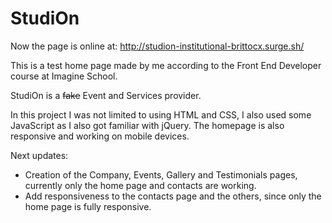 # StudiOn

Now the page is online at: http://studion-institutional-brittocx.surge.sh/

This is a test home page made by me according to the Front End Developer course at Imagine School.



StudiOn is a <strike>fake</strike> Event and Services provider.



In this project I was not limited to using HTML and CSS, I also used some JavaScript as I also got familiar with jQuery.
The homepage is also responsive and working on mobile devices.



Next updates:
* Creation of the Company, Events, Gallery and Testimonials pages, currently only the home page and contacts are working.
* Add responsiveness to the contacts page and the others, since only the home page is fully responsive.
